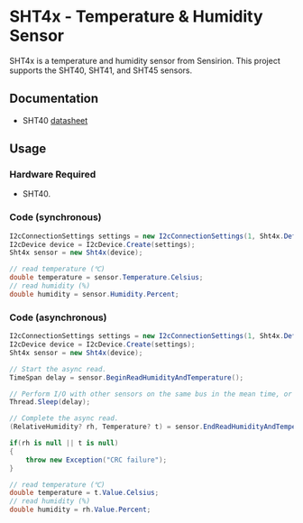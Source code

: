 # SHT4x - Temperature & Humidity Sensor

SHT4x is a temperature and humidity sensor from Sensirion. This project supports the SHT40, SHT41, and SHT45 sensors.

## Documentation

- SHT40 [datasheet](https://www.sensirion.com/fileadmin/user_upload/customers/sensirion/Dokumente/2_Humidity_Sensors/Datasheets/Sensirion_Humidity_Sensors_SHT4x_Datasheet.pdf)

## Usage

### Hardware Required

- SHT40.

### Code (synchronous)

```csharp
I2cConnectionSettings settings = new I2cConnectionSettings(1, Sht4x.DefaultI2cAddress);
I2cDevice device = I2cDevice.Create(settings);
Sht4x sensor = new Sht4x(device);

// read temperature (℃)
double temperature = sensor.Temperature.Celsius;
// read humidity (%)
double humidity = sensor.Humidity.Percent;
```

### Code (asynchronous)

```csharp
I2cConnectionSettings settings = new I2cConnectionSettings(1, Sht4x.DefaultI2cAddress);
I2cDevice device = I2cDevice.Create(settings);
Sht4x sensor = new Sht4x(device);

// Start the async read.
TimeSpan delay = sensor.BeginReadHumidityAndTemperature();

// Perform I/O with other sensors on the same bus in the mean time, or just sleep.
Thread.Sleep(delay);

// Complete the async read.
(RelativeHumidity? rh, Temperature? t) = sensor.EndReadHumidityAndTemperature();

if(rh is null || t is null)
{
    throw new Exception("CRC failure");
}

// read temperature (℃)
double temperature = t.Value.Celsius;
// read humidity (%)
double humidity = rh.Value.Percent;
```